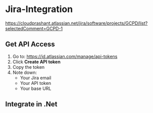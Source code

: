 # Jira-Integration

https://cloudprashant.atlassian.net/jira/software/projects/GCPD/list?selectedComment=GCPD-1

## Get API Access
1. Go to: https://id.atlassian.com/manage/api-tokens
2. Click **Create API token**
3. Copy the token
4. Note down:
     - Your Jira email 
     - Your API token 
     - Your base URL

## Integrate in .Net

